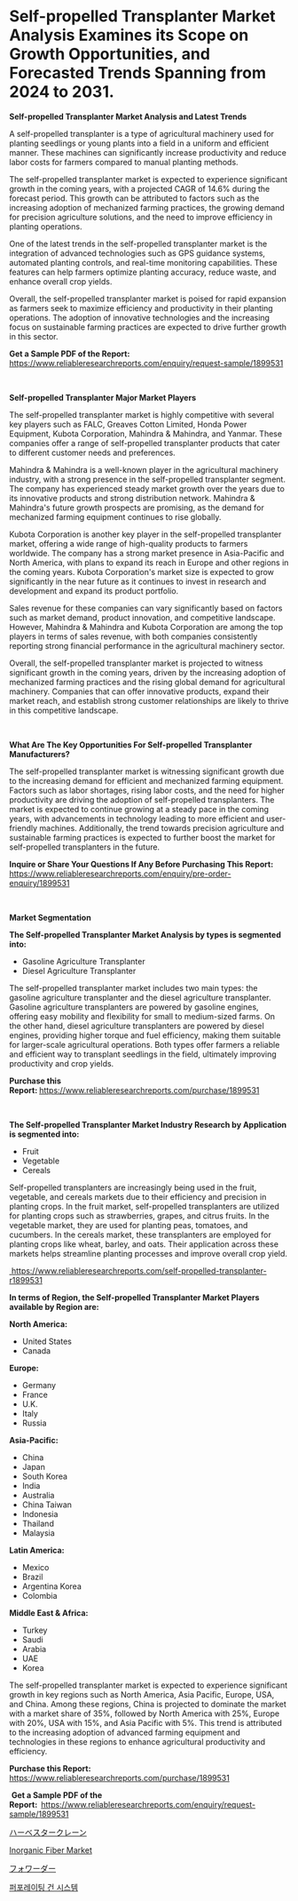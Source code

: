 <p><h1>Self-propelled Transplanter Market Analysis Examines its Scope on Growth Opportunities, and Forecasted Trends Spanning from 2024 to 2031.</h1></p><p><strong>Self-propelled Transplanter Market Analysis and Latest Trends</strong></p>
<p><p>A self-propelled transplanter is a type of agricultural machinery used for planting seedlings or young plants into a field in a uniform and efficient manner. These machines can significantly increase productivity and reduce labor costs for farmers compared to manual planting methods.</p><p>The self-propelled transplanter market is expected to experience significant growth in the coming years, with a projected CAGR of 14.6% during the forecast period. This growth can be attributed to factors such as the increasing adoption of mechanized farming practices, the growing demand for precision agriculture solutions, and the need to improve efficiency in planting operations.</p><p>One of the latest trends in the self-propelled transplanter market is the integration of advanced technologies such as GPS guidance systems, automated planting controls, and real-time monitoring capabilities. These features can help farmers optimize planting accuracy, reduce waste, and enhance overall crop yields.</p><p>Overall, the self-propelled transplanter market is poised for rapid expansion as farmers seek to maximize efficiency and productivity in their planting operations. The adoption of innovative technologies and the increasing focus on sustainable farming practices are expected to drive further growth in this sector.</p></p>
<p><strong>Get a Sample PDF of the Report:&nbsp;</strong> <a href="https://www.reliableresearchreports.com/enquiry/request-sample/1899531">https://www.reliableresearchreports.com/enquiry/request-sample/1899531</a></p>
<p>&nbsp;</p>
<p><strong>Self-propelled Transplanter Major Market Players</strong></p>
<p><p>The self-propelled transplanter market is highly competitive with several key players such as FALC, Greaves Cotton Limited, Honda Power Equipment, Kubota Corporation, Mahindra & Mahindra, and Yanmar. These companies offer a range of self-propelled transplanter products that cater to different customer needs and preferences.</p><p>Mahindra & Mahindra is a well-known player in the agricultural machinery industry, with a strong presence in the self-propelled transplanter segment. The company has experienced steady market growth over the years due to its innovative products and strong distribution network. Mahindra & Mahindra's future growth prospects are promising, as the demand for mechanized farming equipment continues to rise globally.</p><p>Kubota Corporation is another key player in the self-propelled transplanter market, offering a wide range of high-quality products to farmers worldwide. The company has a strong market presence in Asia-Pacific and North America, with plans to expand its reach in Europe and other regions in the coming years. Kubota Corporation's market size is expected to grow significantly in the near future as it continues to invest in research and development and expand its product portfolio.</p><p>Sales revenue for these companies can vary significantly based on factors such as market demand, product innovation, and competitive landscape. However, Mahindra & Mahindra and Kubota Corporation are among the top players in terms of sales revenue, with both companies consistently reporting strong financial performance in the agricultural machinery sector.</p><p>Overall, the self-propelled transplanter market is projected to witness significant growth in the coming years, driven by the increasing adoption of mechanized farming practices and the rising global demand for agricultural machinery. Companies that can offer innovative products, expand their market reach, and establish strong customer relationships are likely to thrive in this competitive landscape.</p></p>
<p>&nbsp;</p>
<p><strong>What Are The Key Opportunities For Self-propelled Transplanter Manufacturers?</strong></p>
<p><p>The self-propelled transplanter market is witnessing significant growth due to the increasing demand for efficient and mechanized farming equipment. Factors such as labor shortages, rising labor costs, and the need for higher productivity are driving the adoption of self-propelled transplanters. The market is expected to continue growing at a steady pace in the coming years, with advancements in technology leading to more efficient and user-friendly machines. Additionally, the trend towards precision agriculture and sustainable farming practices is expected to further boost the market for self-propelled transplanters in the future.</p></p>
<p><strong>Inquire or Share Your Questions If Any Before Purchasing This Report:</strong> <a href="https://www.reliableresearchreports.com/enquiry/pre-order-enquiry/1899531">https://www.reliableresearchreports.com/enquiry/pre-order-enquiry/1899531</a></p>
<p>&nbsp;</p>
<p><strong>Market Segmentation</strong></p>
<p><strong>The Self-propelled Transplanter Market Analysis by types is segmented into:</strong></p>
<p><ul><li>Gasoline Agriculture Transplanter</li><li>Diesel Agriculture Transplanter</li></ul></p>
<p><p>The self-propelled transplanter market includes two main types: the gasoline agriculture transplanter and the diesel agriculture transplanter. Gasoline agriculture transplanters are powered by gasoline engines, offering easy mobility and flexibility for small to medium-sized farms. On the other hand, diesel agriculture transplanters are powered by diesel engines, providing higher torque and fuel efficiency, making them suitable for larger-scale agricultural operations. Both types offer farmers a reliable and efficient way to transplant seedlings in the field, ultimately improving productivity and crop yields.</p></p>
<p><strong>Purchase this Report:&nbsp;</strong><a href="https://www.reliableresearchreports.com/purchase/1899531">https://www.reliableresearchreports.com/purchase/1899531</a></p>
<p>&nbsp;</p>
<p><strong>The Self-propelled Transplanter Market Industry Research by Application is segmented into:</strong></p>
<p><ul><li>Fruit</li><li>Vegetable</li><li>Cereals</li></ul></p>
<p><p>Self-propelled transplanters are increasingly being used in the fruit, vegetable, and cereals markets due to their efficiency and precision in planting crops. In the fruit market, self-propelled transplanters are utilized for planting crops such as strawberries, grapes, and citrus fruits. In the vegetable market, they are used for planting peas, tomatoes, and cucumbers. In the cereals market, these transplanters are employed for planting crops like wheat, barley, and oats. Their application across these markets helps streamline planting processes and improve overall crop yield.</p></p>
<p><a href="https://www.reliableresearchreports.com/self-propelled-transplanter-r1899531">&nbsp;https://www.reliableresearchreports.com/self-propelled-transplanter-r1899531</a></p>
<p><strong>In terms of Region, the Self-propelled Transplanter Market Players available by Region are:</strong></p>
<p>
    <p> <strong> North America: </strong>
        <ul>
            <li>United States</li>
            <li>Canada</li>
        </ul>
        </p> 
    <p> <strong> Europe: </strong>
        <ul>
            <li>Germany</li>
            <li>France</li>
            <li>U.K.</li>
            <li>Italy</li>
            <li>Russia</li>
        </ul>
        </p> 
    <p> <strong> Asia-Pacific: </strong>
        <ul>
            <li>China</li>
            <li>Japan</li>
            <li>South Korea</li>
            <li>India</li>
            <li>Australia</li>
            <li>China Taiwan</li>
            <li>Indonesia</li>
            <li>Thailand</li>
            <li>Malaysia</li>
        </ul>
        </p> 
    <p> <strong> Latin America: </strong>
        <ul>
            <li>Mexico</li>
            <li>Brazil</li>
            <li>Argentina Korea</li>
            <li>Colombia</li>
        </ul>
        </p> 
    <p> <strong> Middle East & Africa: </strong>
        <ul>
            <li>Turkey</li>
            <li>Saudi</li>
            <li>Arabia</li>
            <li>UAE</li>
            <li>Korea</li>
        </ul>
    </p>
    </p>
<p><p>The self-propelled transplanter market is expected to experience significant growth in key regions such as North America, Asia Pacific, Europe, USA, and China. Among these regions, China is projected to dominate the market with a market share of 35%, followed by North America with 25%, Europe with 20%, USA with 15%, and Asia Pacific with 5%. This trend is attributed to the increasing adoption of advanced farming equipment and technologies in these regions to enhance agricultural productivity and efficiency.</p></p>
<p><strong>Purchase this Report: </strong><a href="https://www.reliableresearchreports.com/purchase/1899531">https://www.reliableresearchreports.com/purchase/1899531</a></p>
<p>&nbsp;<strong>Get a Sample PDF of the Report:&nbsp;&nbsp;</strong><a href="https://www.reliableresearchreports.com/enquiry/request-sample/1899531">https://www.reliableresearchreports.com/enquiry/request-sample/1899531</a></p>
<p><strong></strong></p>
<p><p><a href="https://github.com/SarahFahey88/Market-Research-Report-List-1/blob/main/761383444838.md">ハーベスタークレーン</a></p><p><a href="https://issuu.com/reportprime-2/docs/inorganic-fiber-market-size-2030.pptx">Inorganic Fiber Market</a></p><p><a href="https://github.com/mares423/Market-Research-Report-List-1/blob/main/395774044839.md">フォワーダー</a></p><p><a href="https://github.com/giancarlo642004/Market-Research-Report-List-1/blob/main/610977040797.md">퍼포레이팅 건 시스템</a></p></p>